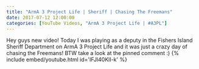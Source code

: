 ```yaml
---
title: "ArmA 3 Project Life | Sheriff | Chasing The Freemans"
date: 2017-07-12 12:00:00
categories: [YouTube Videos, "ArmA 3 Project Life | #A3PL"]
---
```

Hey guys new video! Today I was playing as a deputy in the Fishers Island Sheriff Department on ArmA 3 Project Life and it was just a crazy day of chasing the Freemans! BTW take a look at the pinned comment :)
{% include embed/youtube.html id='IFJl40KlI-k' %}